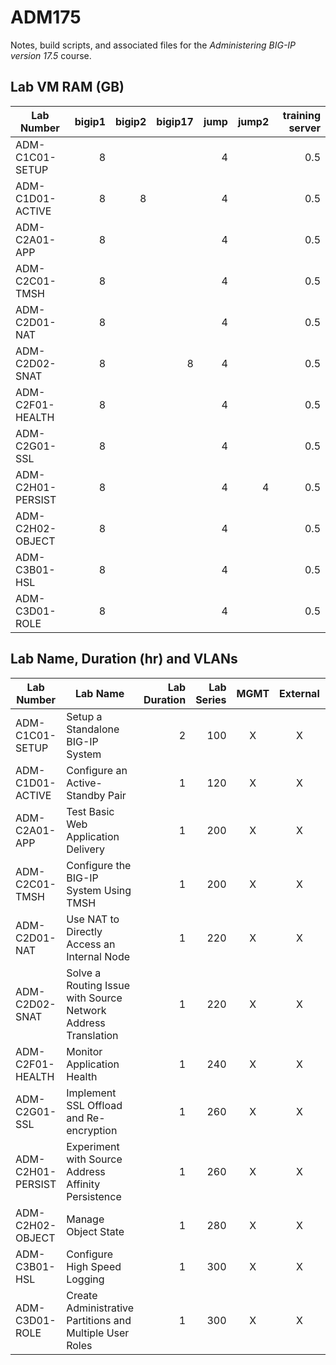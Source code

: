 # ADM175
Notes, build scripts, and associated files for the *Administering BIG-IP version 17.5* course.

## Lab VM RAM (GB)
|Lab Number            |bigip1|bigip2|bigip17|jump|jump2|training server|
|----------------------|-----:|-----:|------:|---:|----:|--------------:|
|ADM-C1C01-SETUP       |8     |      |       |4   |     |0.5            |
|ADM-C1D01-ACTIVE      |8     |8     |       |4   |     |0.5            |
|ADM-C2A01-APP         |8     |      |       |4   |     |0.5            |
|ADM-C2C01-TMSH        |8     |      |       |4   |     |0.5            |
|ADM-C2D01-NAT         |8     |      |       |4   |     |0.5            |
|ADM-C2D02-SNAT        |8     |      |8      |4   |     |0.5            |
|ADM-C2F01-HEALTH      |8     |      |       |4   |     |0.5            |
|ADM-C2G01-SSL         |8     |      |       |4   |     |0.5            |
|ADM-C2H01-PERSIST     |8     |      |       |4   |4    |0.5            |
|ADM-C2H02-OBJECT      |8     |      |       |4   |     |0.5            |
|ADM-C3B01-HSL         |8     |      |       |4   |     |0.5            |
|ADM-C3D01-ROLE        |8     |      |       |4   |     |0.5            |

## Lab Name, Duration (hr) and VLANs
|Lab Number            |Lab Name                                                     |Lab Duration|Lab Series|MGMT|External|Internal|Internet|
|----------------------|-------------------------------------------------------------|-----------:|---------:|:--:|:------:|:------:|:------:|
|ADM-C1C01-SETUP       |Setup a Standalone BIG-IP System                             |2           |100       |X   |X       |X       |        |
|ADM-C1D01-ACTIVE      |Configure an Active-Standby Pair                             |1           |120       |X   |X       |X       |        |
|ADM-C2A01-APP         |Test Basic Web Application Delivery                          |1           |200       |X   |X       |X       |        |
|ADM-C2C01-TMSH        |Configure the BIG-IP System Using TMSH                       |1           |200       |X   |X       |X       |        |
|ADM-C2D01-NAT         |Use NAT to Directly Access an Internal Node                  |1           |220       |X   |X       |X       |        |
|ADM-C2D02-SNAT        |Solve a Routing Issue with Source Network Address Translation|1           |220       |X   |X       |X       |not used|
|ADM-C2F01-HEALTH      |Monitor Application Health                                   |1           |240       |X   |X       |X       |        |
|ADM-C2G01-SSL         |Implement SSL Offload and Re-encryption                      |1           |260       |X   |X       |X       |        |
|ADM-C2H01-PERSIST     |Experiment with Source Address Affinity Persistence          |1           |260       |X   |X       |X       |        |
|ADM-C2H02-OBJECT      |Manage Object State                                          |1           |280       |X   |X       |X       |        |
|ADM-C3B01-HSL         |Configure High Speed Logging                                 |1           |300       |X   |X       |X       |        |
|ADM-C3D01-ROLE        |Create Administrative Partitions and Multiple User Roles     |1           |300       |X   |X       |X       |        |
